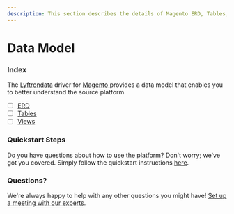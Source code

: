 ```yaml
---
description: This section describes the details of Magento ERD, Tables, and Views.
---
```


# Data Model

### Index

The  [Lyftrondata](https://www.lyftrondata.com/) driver for [Magento](https://www.lyftrondata.com/integration/magento/)[ ](https://www.lyftrondata.com/integration/magento/)provides a data model that enables you to better understand the source platform.

* [ ] [ERD](../../../commerce-analytics/magento/data-model/erd.md)
* [ ] [Tables](../../../commerce-analytics/magento/data-model/tables.md)
* [ ] [Views](../../../commerce-analytics/magento/data-model/views.md)

### Quickstart Steps

Do you have questions about how to use the platform? Don't worry; we've got you covered. Simply follow the quickstart instructions [here](../../../../quickstart-steps.md).

### Questions? <a href="#questions" id="questions"></a>

We're always happy to help with any other questions you might have! [Set up a meeting with our experts](https://www.lyftrondata.com/book-a-meeting/).


